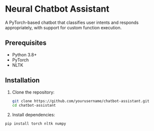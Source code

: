 #  Neural Chatbot Assistant

A PyTorch-based chatbot that classifies user intents and responds appropriately, with support for custom function execution.

##  Prerequisites

- Python 3.8+
- PyTorch
- NLTK

##  Installation

1. Clone the repository:
   ```bash
   git clone https://github.com/yourusername/chatbot-assistant.git
   cd chatbot-assistant
   ```

2. Install dependencies:
```bash
pip install torch nltk numpy
```

